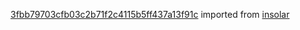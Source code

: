 [3fbb79703cfb03c2b71f2c4115b5ff437a13f91c](https://github.com/insolar/insolar/commit/3fbb79703cfb03c2b71f2c4115b5ff437a13f91c) imported from [insolar](https://github.com/insolar/insolar)
